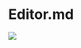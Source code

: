 # Editor.md

![](https://www.google.com/url?sa=i&url=https%3A%2F%2Fwww.soyhenry.com%2F&psig=AOvVaw3aiigXwzYxQJ_mtIzboajp&ust=1684330438413000&source=images&cd=vfe&ved=0CBEQjRxqFwoTCPjwxP35-f4CFQAAAAAdAAAAABAE)
